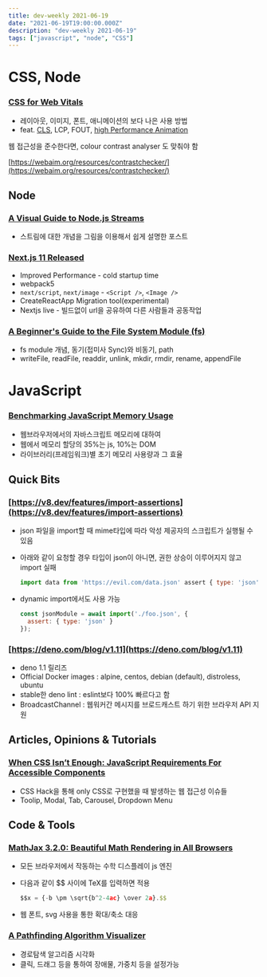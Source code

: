 ```yaml
---
title: dev-weekly 2021-06-19
date: "2021-06-19T19:00:00.000Z"
description: "dev-weekly 2021-06-19"
tags: ["javascript", "node", "CSS"]
---
```


# CSS, Node

### **[CSS for Web Vitals](https://web.dev/css-web-vitals)**

- 레이아웃, 이미지, 폰트, 애니메이션의 보다 나은 사용 방법
- feat. [CLS](https://web.dev/cls/), LCP, FOUT, [high Performance Animation](https://web.dev/animations/)

웹 접근성을 준수한다면, colour contrast analyser 도 맞춰야 함

[https://webaim.org/resources/contrastchecker/](https://webaim.org/resources/contrastchecker/)

## Node

### **[A Visual Guide to Node.js Streams](https://blog.insiderattack.net/a-visual-guide-to-nodejs-streams-9d2d594a9bf5)**

- 스트림에 대한 개념을 그림을 이용해서 쉽게 설명한 포스트

### **[Next.js 11 Released](https://nextjs.org/blog/next-11)**

- Improved Performance - cold startup time
- webpack5
- `next/script`, `next/image` - `<Script />`, `<Image />`
- CreateReactApp Migration tool(experimental)
- Nextjs live - 빌드없이 url을 공유하여 다른 사람들과 공동작업

### **[A Beginner's Guide to the File System Module (fs)](https://catalins.tech/a-beginners-guide-to-the-file-system-module-in-nodejs)**

- fs module 개념, 동기(접미사 Sync)와 비동기, path
- writeFile, readFile, readdir, unlink, mkdir, rmdir, rename, appendFile

# JavaScript

### **[Benchmarking JavaScript Memory Usage](https://blog.webpagetest.org/posts/benchmarking-javascript-memory-usage/)**

- 웹브라우저에서의 자바스크립트 메모리에 대하여
- 웹에서 메모리 할당의 35%는 js, 10%는 DOM
- 라이브러리(프레임워크)별 초기 메모리 사용량과 그 효율

## Quick Bits

### **[https://v8.dev/features/import-assertions](https://v8.dev/features/import-assertions)**

- json 파일을 import할 때 mime타입에 따라 악성 제공자의 스크립트가 실행될 수 있음
- 아래와 같이 요청할 경우 타입이 json이 아니면, 권한 상승이 이루어지지 않고 import 실패

    ```jsx
    import data from 'https://evil.com/data.json' assert { type: 'json' };
    ```

- dynamic import에서도 사용 가능

    ```jsx
    const jsonModule = await import('./foo.json', {
      assert: { type: 'json' }
    });
    ```

### **[https://deno.com/blog/v1.11](https://deno.com/blog/v1.11)**

- deno 1.1 릴리즈
- Official Docker images : alpine, centos, debian (default), distroless, ubuntu
- stable한 deno lint : eslint보다 100% 빠르다고 함
- BroadcastChannel : 웹워커간 메시지를 브로드캐스트 하기 위한 브라우저 API 지원

## Articles, Opinions & Tutorials

### **[When CSS Isn’t Enough: JavaScript Requirements For Accessible Components](https://www.smashingmagazine.com/2021/06/css-javascript-requirements-accessible-components/)**

- CSS Hack을 통해 only CSS로 구현했을 때 발생하는 웹 접근성 이슈들
- Toolip, Modal, Tab, Carousel, Dropdown Menu

## Code & Tools

### **[MathJax 3.2.0: Beautiful Math Rendering in All Browsers](https://www.mathjax.org/)**

- 모든 브라우저에서 작동하는 수학 디스플레이 js 엔진
- 다음과 같이 $$ 사이에 TeX를 입력하면 적용

    ```jsx
    $$x = {-b \pm \sqrt{b^2-4ac} \over 2a}.$$
    ```

- 웹 폰트, svg 사용을 통한 확대/축소 대응

### **[A Pathfinding Algorithm Visualizer](https://josephprichard.github.io/Pathfinder/)**

- 경로탐색 알고리즘 시각화
- 클릭, 드래그 등을 통하여 장애물, 가중치 등을 설정가능